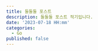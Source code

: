 ```yaml
---
title: 둘둘둘 포스트
description: 둘둘둘 포스트 적기입니다.
date: '2023-07-18 HH:mm'
categories:
  - Go
published: false
---
```

